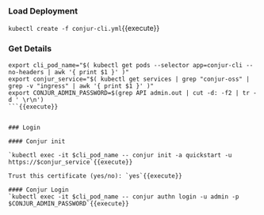 

### Load Deployment

`kubectl create -f conjur-cli.yml`{{execute}}

### Get Details

```
export cli_pod_name="$( kubectl get pods --selector app=conjur-cli --no-headers | awk '{ print $1 }' )"
export conjur_service="$( kubectl get services | grep "conjur-oss" | grep -v "ingress" | awk '{ print $1 }' )"
export CONJUR_ADMIN_PASSWORD=$(grep API admin.out | cut -d: -f2 | tr -d ' \r\n')
```{{execute}}


### Login

#### Conjur init

`kubectl exec -it $cli_pod_name -- conjur init -a quickstart -u https://$conjur_service`{{execute}}

Trust this certificate (yes/no): `yes`{{execute}}

#### Conjur Login
`kubectl exec -it $cli_pod_name -- conjur authn login -u admin -p $CONJUR_ADMIN_PASSWORD`{{execute}}

